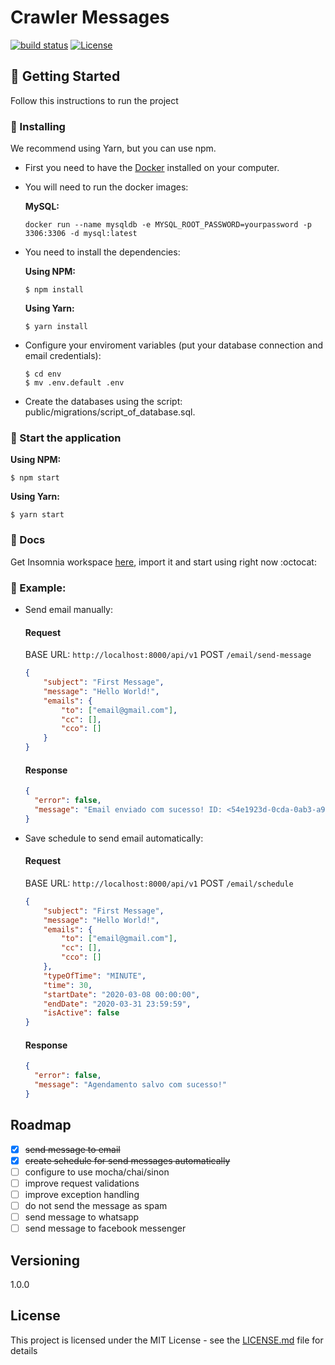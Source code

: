 # Crawler Messages
[![build status](https://img.shields.io/badge/build-passing-green)](https://travis-ci.org/hugosant0s/crawler-messages)
[![License](https://img.shields.io/npm/l/redoc.svg)](https://github.com/Redocly/redoc/blob/master/LICENSE)

## :vertical_traffic_light: Getting Started
Follow this instructions to run the project

### :minidisc: Installing
We recommend using Yarn, but you can use npm.

* First you need to have the [Docker](https://hub.docker.com/_/node/) installed on your computer.

* You will need to run the docker images:

    **MySQL:**
    ```
    docker run --name mysqldb -e MYSQL_ROOT_PASSWORD=yourpassword -p 3306:3306 -d mysql:latest 
    ``` 

* You need to install the dependencies:

    **Using NPM:**
    ```
    $ npm install
    ```
    **Using Yarn:**
    ```
    $ yarn install
    ```

* Configure your enviroment variables (put your database connection and email credentials):
    ```
    $ cd env
    $ mv .env.default .env
    ```

* Create the databases using the script: public/migrations/script_of_database.sql.

### :rocket: Start the application

**Using NPM:**
```
$ npm start
```
**Using Yarn:**
```
$ yarn start
```

### :book: Docs
Get Insomnia workspace [here](https://raw.githubusercontent.com/hugosant0s/crawler-messages/master/public/docs/Insomnia_2020-03-07.json), import it and start using right now :octocat:

### :eyes: Example:

* Send email manually:
    #### Request
    BASE URL: `http://localhost:8000/api/v1`
    POST `/email/send-message` 
    ```json
    {
    	"subject": "First Message",
    	"message": "Hello World!",
    	"emails": {
    		"to": ["email@gmail.com"],
    		"cc": [],
    		"cco": []
    	}
    }
    ```
    
    #### Response
    ```json
    {
      "error": false,
      "message": "Email enviado com sucesso! ID: <54e1923d-0cda-0ab3-a94e-bef1f5668ea1@gmail.com>"
    }
    ```

* Save schedule to send email automatically:
    #### Request
    BASE URL: `http://localhost:8000/api/v1`
    POST `/email/schedule` 
    ```json
    {
    	"subject": "First Message",
    	"message": "Hello World!",
    	"emails": {
    		"to": ["email@gmail.com"],
    		"cc": [],
    		"cco": []
    	},
    	"typeOfTime": "MINUTE",
    	"time": 30,
    	"startDate": "2020-03-08 00:00:00",
    	"endDate": "2020-03-31 23:59:59",
    	"isActive": false
    }
    ```
    
    #### Response
    ```json
    {
      "error": false,
      "message": "Agendamento salvo com sucesso!"
    }
    ```

## Roadmap
  - [x] ~~send message to email~~
  - [x] ~~create schedule for send messages automatically~~
  - [ ] configure to use mocha/chai/sinon
  - [ ] improve request validations
  - [ ] improve exception handling
  - [ ] do not send the message as spam
  - [ ] send message to whatsapp
  - [ ] send message to facebook messenger

## Versioning
1.0.0

## License
This project is licensed under the MIT License - see the [LICENSE.md](https://github.com/hugosant0s/crawler-messages/blob/master/LICENSE.md) file for details